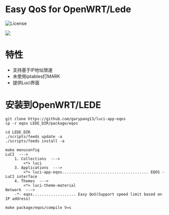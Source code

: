 # Easy QoS for OpenWRT/Lede

![](https://img.shields.io/badge/license-GPLV3-brightgreen.svg?style=plastic "License")

![](https://github.com/lwxlwxlwx/blob/master/eqos_zh.png)

# 特性
* 支持基于IP地址限速
* 未使用iptables打MARK
* 提供Luci界面

# 安装到OpenWRT/LEDE
	
	git clone https://github.com/garypang13/luci-app-eqos
	cp -r eqos LEDE_DIR/package/eqos
	
	cd LEDE_DIR
	./scripts/feeds update -a
	./scripts/feeds install -a
	
	make menuconfig
	LuCI  --->
		1. Collections  --->
			<*> luci
		3. Applications  --->
			<*> luci-app-eqos...................................... EQOS - LuCI interface
		4. Themes  --->
			<*> luci-theme-material
	Network  --->
		-*- eqos................... Easy QoS(Support speed limit based on IP address)
	
	make package/eqos/compile V=s
